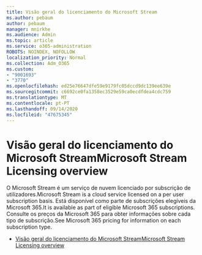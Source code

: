 ```yaml
---
title: Visão geral do licenciamento do Microsoft Stream
ms.author: pebaum
author: pebaum
manager: mnirkhe
ms.audience: Admin
ms.topic: article
ms.service: o365-administration
ROBOTS: NOINDEX, NOFOLLOW
localization_priority: Normal
ms.collection: Adm_O365
ms.custom:
- "9001693"
- "3770"
ms.openlocfilehash: ed25e76647dfe59e9179fc05dccd9dc139ee639e
ms.sourcegitcommit: c6692ce0fa1358ec3529e59ca0ecdfdea4cdc759
ms.translationtype: MT
ms.contentlocale: pt-PT
ms.lasthandoff: 09/14/2020
ms.locfileid: "47675345"
---
```

# <a name="microsoft-stream-licensing-overview"></a><span data-ttu-id="87cb9-102">Visão geral do licenciamento do Microsoft Stream</span><span class="sxs-lookup"><span data-stu-id="87cb9-102">Microsoft Stream Licensing overview</span></span>

<span data-ttu-id="87cb9-103">O Microsoft Stream é um serviço de nuvem licenciado por subscrição de utilizadores.</span><span class="sxs-lookup"><span data-stu-id="87cb9-103">Microsoft Stream is a cloud service licensed on a per user subscription basis.</span></span> <span data-ttu-id="87cb9-104">Está disponível como parte de subscrições elegíveis da Microsoft 365.</span><span class="sxs-lookup"><span data-stu-id="87cb9-104">It is available as part of eligible Microsoft 365 subscriptions.</span></span> <span data-ttu-id="87cb9-105">Consulte os preços da Microsoft 365 para obter informações sobre cada tipo de subscrição.</span><span class="sxs-lookup"><span data-stu-id="87cb9-105">See Microsoft 365 pricing for information on each subscription type.</span></span>

- [<span data-ttu-id="87cb9-106">Visão geral do licenciamento do Microsoft Stream</span><span class="sxs-lookup"><span data-stu-id="87cb9-106">Microsoft Stream Licensing overview</span></span>](https://docs.microsoft.com/stream/license-overview)